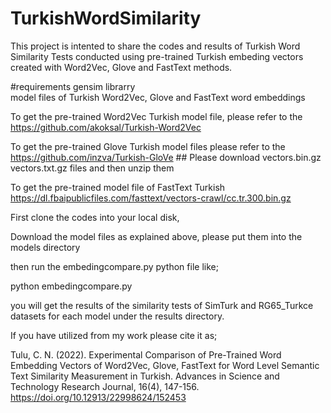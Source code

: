 # TurkishWordSimilarity
This project is intented to share the codes and results of Turkish Word Similarity Tests conducted using pre-trained Turkish embeding vectors created with Word2Vec, Glove and FastText methods.

#requirements
gensim librarry  
model files of Turkish Word2Vec, Glove and FastText word embeddings

To get the pre-trained Word2Vec Turkish model file, please refer to the https://github.com/akoksal/Turkish-Word2Vec

To get the pre-trained Glove Turkish model files please refer to the https://github.com/inzva/Turkish-GloVe ## Please download vectors.bin.gz vectors.txt.gz files and then unzip them

To get the pre-trained model file of FastText Turkish https://dl.fbaipublicfiles.com/fasttext/vectors-crawl/cc.tr.300.bin.gz

First clone the codes into your local disk, 

Download the model files as explained above, please put them into the models directory

then run the embedingcompare.py python file like;

python embedingcompare.py

you will get the results of the similarity tests of SimTurk and RG65_Turkce datasets for each model under the results directory.

If you have utilized from my work please cite it as;

Tulu, C. N. (2022). Experimental Comparison of Pre-Trained Word Embedding Vectors of Word2Vec, Glove, FastText for Word Level Semantic Text Similarity Measurement in Turkish. Advances in Science and Technology Research Journal, 16(4), 147-156. https://doi.org/10.12913/22998624/152453


